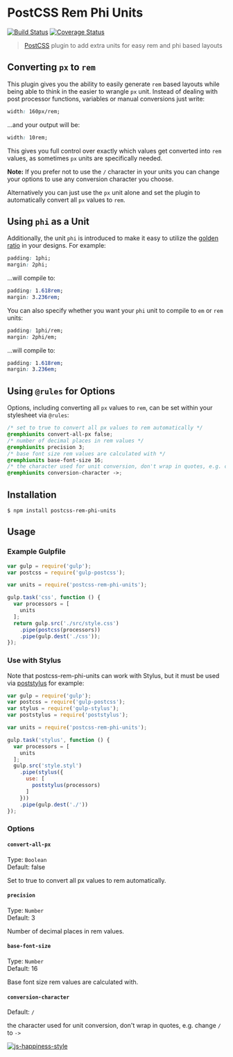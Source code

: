 # PostCSS Rem Phi Units

[![Build Status](https://travis-ci.org/posthumans/postcss-rem-phi-units.svg?branch=master)](https://travis-ci.org/posthumans/postcss-rem-phi-units)
[![Coverage Status](https://coveralls.io/repos/github/posthumans/postcss-rem-phi-units/badge.svg?branch=master)](https://coveralls.io/github/posthumans/postcss-rem-phi-units?branch=master)

> [PostCSS](https://github.com/postcss/postcss) plugin to add extra units for easy rem and phi based layouts

## Converting `px` to `rem`

This plugin gives you the ability to easily generate `rem` based layouts while being able to think in the easier to wrangle `px` unit. Instead of dealing with post processor functions, variables or manual conversions just write:

```css
width: 160px/rem;
```

...and your output will be:

```css
width: 10rem;
```

This gives you full control over exactly which values get converted into `rem` values, as sometimes `px` units are specifically needed.

**Note:** If you prefer not to use the `/` character in your units you can change your options to use any conversion character you choose.

Alternatively you can just use the `px` unit alone and set the plugin to automatically convert all `px` values to `rem`.

## Using `phi` as a Unit

Additionally, the unit `phi` is introduced to make it easy to utilize the [golden ratio](https://en.wikipedia.org/wiki/Golden_ratio) in your designs. For example:

```css
padding: 1phi;
margin: 2phi;
```

...will compile to:

```css
padding: 1.618rem;
margin: 3.236rem;
```

You can also specify whether you want your `phi` unit to compile to `em` or `rem` units:

```css
padding: 1phi/rem;
margin: 2phi/em;
```

...will compile to:

```css
padding: 1.618rem;
margin: 3.236em;
```
## Using `@rules` for Options

Options, including converting all `px` values to `rem`, can be set within your stylesheet via `@rules`:

```css
/* set to true to convert all px values to rem automatically */
@remphiunits convert-all-px false;
/* number of decimal places in rem values */
@remphiunits precision 3;
/* base font size rem values are calculated with */
@remphiunits base-font-size 16;
/* the character used for unit conversion, don't wrap in quotes, e.g. change / to -> */
@remphiunits conversion-character ->;
```

## Installation

```console
$ npm install postcss-rem-phi-units
```

## Usage

### Example Gulpfile

```javascript
var gulp = require('gulp');
var postcss = require('gulp-postcss');

var units = require('postcss-rem-phi-units');

gulp.task('css', function () {
  var processors = [
    units
  ];
  return gulp.src('./src/style.css')
    .pipe(postcss(processors))
    .pipe(gulp.dest('./css'));
});
```

### Use with Stylus

Note that postcss-rem-phi-units can work with Stylus, but it must be used via [poststylus](https://github.com/seaneking/poststylus) for example:

```javascript
var gulp = require('gulp');
var postcss = require('gulp-postcss');
var stylus = require('gulp-stylus');
var poststylus = require('poststylus');

var units = require('postcss-rem-phi-units');

gulp.task('stylus', function () {
  var processors = [
    units
  ];
  gulp.src('style.styl')
    .pipe(stylus({
      use: [
        poststylus(processors)
      ]
    }))
    .pipe(gulp.dest('./'))
});
```

### Options

#### `convert-all-px`

Type: `Boolean`  
Default: false

Set to true to convert all px values to rem automatically.

#### `precision`

Type: `Number`  
Default: 3

Number of decimal places in rem values.

#### `base-font-size`

Type: `Number`  
Default: 16

Base font size rem values are calculated with.

#### `conversion-character`

Default: `/`

the character used for unit conversion, don't wrap in quotes, e.g. change `/` to `->`

[![js-happiness-style](https://cdn.rawgit.com/JedWatson/happiness/master/badge.svg)](https://github.com/JedWatson/happiness)
